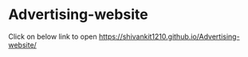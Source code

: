 # Advertising-website
Click on below link to open
https://shivankit1210.github.io/Advertising-website/

